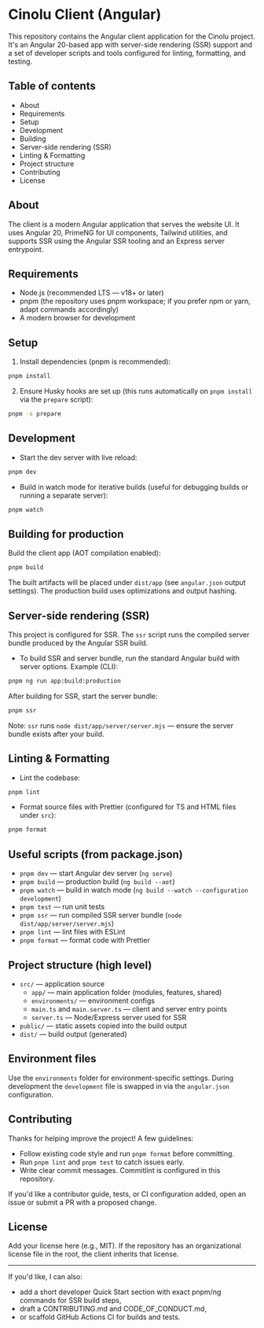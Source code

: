 # Cinolu Client (Angular)

This repository contains the Angular client application for the Cinolu project. It's an Angular 20-based app with server-side rendering (SSR) support and a set of developer scripts and tools configured for linting, formatting, and testing.

## Table of contents

- About
- Requirements
- Setup
- Development
- Building
- Server-side rendering (SSR)
- Linting & Formatting
- Project structure
- Contributing
- License

## About

The client is a modern Angular application that serves the website UI. It uses Angular 20, PrimeNG for UI components, Tailwind utilities, and supports SSR using the Angular SSR tooling and an Express server entrypoint.

## Requirements

- Node.js (recommended LTS — v18+ or later)
- pnpm (the repository uses pnpm workspace; if you prefer npm or yarn, adapt commands accordingly)
- A modern browser for development

## Setup

1. Install dependencies (pnpm is recommended):

```bash
pnpm install
```

2. Ensure Husky hooks are set up (this runs automatically on `pnpm install` via the `prepare` script):

```bash
pnpm -s prepare
```

## Development

- Start the dev server with live reload:

```bash
pnpm dev
```

- Build in watch mode for iterative builds (useful for debugging builds or running a separate server):

```bash
pnpm watch
```

## Building for production

Build the client app (AOT compilation enabled):

```bash
pnpm build
```

The built artifacts will be placed under `dist/app` (see `angular.json` output settings). The production build uses optimizations and output hashing.

## Server-side rendering (SSR)

This project is configured for SSR. The `ssr` script runs the compiled server bundle produced by the Angular SSR build.

- To build SSR and server bundle, run the standard Angular build with server options. Example (CLI):

```bash
pnpm ng run app:build:production
```

After building for SSR, start the server bundle:

```bash
pnpm ssr
```

Note: `ssr` runs `node dist/app/server/server.mjs` — ensure the server bundle exists after your build.

## Linting & Formatting

- Lint the codebase:

```bash
pnpm lint
```

- Format source files with Prettier (configured for TS and HTML files under `src`):

```bash
pnpm format
```

## Useful scripts (from package.json)

- `pnpm dev` — start Angular dev server (`ng serve`)
- `pnpm build` — production build (`ng build --aot`)
- `pnpm watch` — build in watch mode (`ng build --watch --configuration development`)
- `pnpm test` — run unit tests
- `pnpm ssr` — run compiled SSR server bundle (`node dist/app/server/server.mjs`)
- `pnpm lint` — lint files with ESLint
- `pnpm format` — format code with Prettier

## Project structure (high level)

- `src/` — application source
  - `app/` — main application folder (modules, features, shared)
  - `environments/` — environment configs
  - `main.ts` and `main.server.ts` — client and server entry points
  - `server.ts` — Node/Express server used for SSR
- `public/` — static assets copied into the build output
- `dist/` — build output (generated)

## Environment files

Use the `environments` folder for environment-specific settings. During development the `development` file is swapped in via the `angular.json` configuration.

## Contributing

Thanks for helping improve the project! A few guidelines:

- Follow existing code style and run `pnpm format` before committing.
- Run `pnpm lint` and `pnpm test` to catch issues early.
- Write clear commit messages. Commitlint is configured in this repository.

If you'd like a contributor guide, tests, or CI configuration added, open an issue or submit a PR with a proposed change.

## License

Add your license here (e.g., MIT). If the repository has an organizational license file in the root, the client inherits that license.

---

If you'd like, I can also:

- add a short developer Quick Start section with exact pnpm/ng commands for SSR build steps,
- draft a CONTRIBUTING.md and CODE_OF_CONDUCT.md,
- or scaffold GitHub Actions CI for builds and tests.
